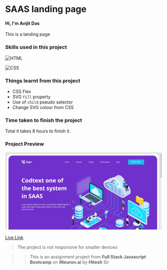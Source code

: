 # SAAS landing page

#### Hi, I'm Avijit Das

This is a landing page

### Skills used in this project

 ![HTML](https://img.shields.io/badge/HTML5-E34F26?style=for-the-badge&logo=html5&logoColor=white)
 
 ![CSS](https://img.shields.io/badge/CSS3-1572B6?style=for-the-badge&logo=css3&logoColor=white)
 
 ### Things learnt from this project
 - CSS Flex
 - SVG `fill` property
 - Use of `child` pseudo selector
 - Change SVG colour from CSS
     
### Time taken to finish the project

Total it takes 8 hours to finish it.

### Project Preview

![](https://raw.githubusercontent.com/Avijit826/html-css-portfolio/main/Images/projects/project13.png)

[Live Link](https://avifrproject13.netlify.app)

> The project is not responsive for smaller devices

>> This is an assignment project from **Full Stack Javascript Bootcamp** on **iNeuron.ai** by **Hitesh** Sir

